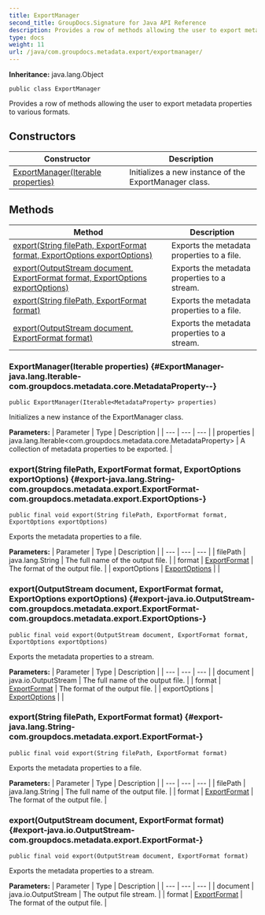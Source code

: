 ```yaml
---
title: ExportManager
second_title: GroupDocs.Signature for Java API Reference
description: Provides a row of methods allowing the user to export metadata properties to various formats.
type: docs
weight: 11
url: /java/com.groupdocs.metadata.export/exportmanager/
---
```

**Inheritance:**
java.lang.Object
```
public class ExportManager
```

Provides a row of methods allowing the user to export metadata properties to various formats.
## Constructors

| Constructor | Description |
| --- | --- |
| [ExportManager(Iterable<MetadataProperty> properties)](#ExportManager-java.lang.Iterable-com.groupdocs.metadata.core.MetadataProperty--) | Initializes a new instance of the  ExportManager  class. |
## Methods

| Method | Description |
| --- | --- |
| [export(String filePath, ExportFormat format, ExportOptions exportOptions)](#export-java.lang.String-com.groupdocs.metadata.export.ExportFormat-com.groupdocs.metadata.export.ExportOptions-) | Exports the metadata properties to a file. |
| [export(OutputStream document, ExportFormat format, ExportOptions exportOptions)](#export-java.io.OutputStream-com.groupdocs.metadata.export.ExportFormat-com.groupdocs.metadata.export.ExportOptions-) | Exports the metadata properties to a stream. |
| [export(String filePath, ExportFormat format)](#export-java.lang.String-com.groupdocs.metadata.export.ExportFormat-) | Exports the metadata properties to a file. |
| [export(OutputStream document, ExportFormat format)](#export-java.io.OutputStream-com.groupdocs.metadata.export.ExportFormat-) | Exports the metadata properties to a stream. |
### ExportManager(Iterable<MetadataProperty> properties) {#ExportManager-java.lang.Iterable-com.groupdocs.metadata.core.MetadataProperty--}
```
public ExportManager(Iterable<MetadataProperty> properties)
```


Initializes a new instance of the  ExportManager  class.

**Parameters:**
| Parameter | Type | Description |
| --- | --- | --- |
| properties | java.lang.Iterable<com.groupdocs.metadata.core.MetadataProperty> | A collection of metadata properties to be exported. |

### export(String filePath, ExportFormat format, ExportOptions exportOptions) {#export-java.lang.String-com.groupdocs.metadata.export.ExportFormat-com.groupdocs.metadata.export.ExportOptions-}
```
public final void export(String filePath, ExportFormat format, ExportOptions exportOptions)
```


Exports the metadata properties to a file.

**Parameters:**
| Parameter | Type | Description |
| --- | --- | --- |
| filePath | java.lang.String | The full name of the output file. |
| format | [ExportFormat](../../com.groupdocs.metadata.export/exportformat) | The format of the output file. |
| exportOptions | [ExportOptions](../../com.groupdocs.metadata.export/exportoptions) |  |

### export(OutputStream document, ExportFormat format, ExportOptions exportOptions) {#export-java.io.OutputStream-com.groupdocs.metadata.export.ExportFormat-com.groupdocs.metadata.export.ExportOptions-}
```
public final void export(OutputStream document, ExportFormat format, ExportOptions exportOptions)
```


Exports the metadata properties to a stream.

**Parameters:**
| Parameter | Type | Description |
| --- | --- | --- |
| document | java.io.OutputStream | The full name of the output file. |
| format | [ExportFormat](../../com.groupdocs.metadata.export/exportformat) | The format of the output file. |
| exportOptions | [ExportOptions](../../com.groupdocs.metadata.export/exportoptions) |  |

### export(String filePath, ExportFormat format) {#export-java.lang.String-com.groupdocs.metadata.export.ExportFormat-}
```
public final void export(String filePath, ExportFormat format)
```


Exports the metadata properties to a file.

**Parameters:**
| Parameter | Type | Description |
| --- | --- | --- |
| filePath | java.lang.String | The full name of the output file. |
| format | [ExportFormat](../../com.groupdocs.metadata.export/exportformat) | The format of the output file. |

### export(OutputStream document, ExportFormat format) {#export-java.io.OutputStream-com.groupdocs.metadata.export.ExportFormat-}
```
public final void export(OutputStream document, ExportFormat format)
```


Exports the metadata properties to a stream.

**Parameters:**
| Parameter | Type | Description |
| --- | --- | --- |
| document | java.io.OutputStream | The output file stream. |
| format | [ExportFormat](../../com.groupdocs.metadata.export/exportformat) | The format of the output file. |

